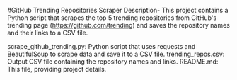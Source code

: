 #GitHub Trending Repositories Scraper
Description-
This project contains a Python script that scrapes the top 5 trending repositories from GitHub's trending page (https://github.com/trending) and saves the repository names and their links to a CSV file.


scrape_github_trending.py: Python script that uses requests and BeautifulSoup to scrape data and save it to a CSV file.
trending_repos.csv: Output CSV file containing the repository names and links.
README.md: This file, providing project details.



